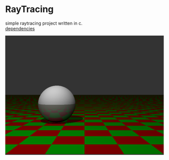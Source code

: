 # RayTracing
simple raytracing project written in c.
<br />
[dependencies](https://www.libsdl.org/download-2.0.php)

![screenshot](https://github.com/priban42/RayTracing/blob/master/screenshot.png)
